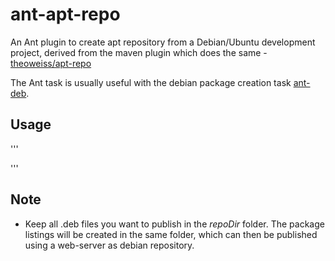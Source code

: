 # ant-apt-repo
An Ant plugin to create apt repository from a Debian/Ubuntu development project, derived from the maven plugin which does the same - [theoweiss/apt-repo](https://github.com/theoweiss/apt-repo)

The Ant task is usually useful with the debian package creation task [ant-deb](http://code.google.com/p/ant-deb-task/).

## Usage

'''
	<taskdef name="aptrepo" classname="com.codemarvels.ant.aptrepotask.AptRepoTask" >
		<classpath>
			<fileset dir="lib/ant/apt-repo" ><!--all jar files in this project is expected to be found here -->
				 <include name="*.jar"/>
			</fileset>
		</classpath>
	</taskdef>
<target name="createRepository">
  <aptrepo repoDir="${debian.folder}/output/repository"/> <!-- keep all .deb files in this folder -->
</target>

'''
## Note
* Keep all .deb files you want to publish in the *repoDir* folder. The package listings will be created in the same folder, which can then be published using a web-server as debian repository.

